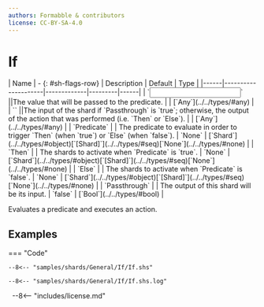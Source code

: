 ```yaml
---
authors: Formabble & contributors
license: CC-BY-SA-4.0
---
```



# If

<div class="sh-parameters" markdown="1">
| Name | - {: #sh-flags-row} | Description | Default | Type |
|------|---------------------|-------------|---------|------|
| `<input>` ||The value that will be passed to the predicate. | | [`Any`](../../types/#any) |
| `<output>` ||The input of the shard if `Passthrough` is `true`; otherwise, the output of the action that was performed (i.e. `Then` or `Else`). | | [`Any`](../../types/#any) |
| `Predicate` |  | The predicate to evaluate in order to trigger `Then` (when `true`) or `Else` (when `false`). | `None` | [`Shard`](../../types/#object)[`[Shard]`](../../types/#seq)[`None`](../../types/#none) |
| `Then` |  | The shards to activate when `Predicate` is `true`. | `None` | [`Shard`](../../types/#object)[`[Shard]`](../../types/#seq)[`None`](../../types/#none) |
| `Else` |  | The shards to activate when `Predicate` is `false`. | `None` | [`Shard`](../../types/#object)[`[Shard]`](../../types/#seq)[`None`](../../types/#none) |
| `Passthrough` |  | The output of this shard will be its input. | `false` | [`Bool`](../../types/#bool) |

</div>

Evaluates a predicate and executes an action.

## Examples

=== "Code"

  ```x86asm linenums="1"
  --8<-- "samples/shards/General/If/If.shs"
  ```

  ```
  --8<-- "samples/shards/General/If/If.shs.log"
  ```
&nbsp;
--8<-- "includes/license.md"


